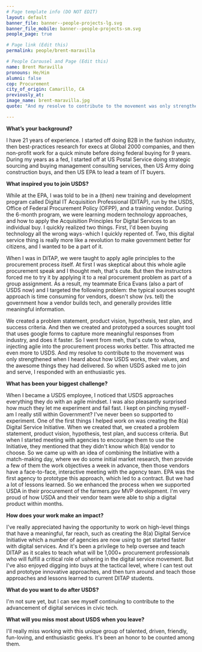 ```yaml
---
# Page template info (DO NOT EDIT)
layout: default
banner_file: banner--people-projects-lg.svg
banner_file_mobile: banner--people-projects-sm.svg
people_page: true

# Page link (Edit this)
permalink: people/brent-maravilla

# People Carousel and Page (Edit this)
name: Brent Maravilla
pronouns: He/Him
alumni: false
cop: Procurement
city_of_origin: Camarillo, CA
previously_at:
image_name: brent-maravilla.jpg
quote: "And my resolve to contribute to the movement was only strengthened when I heard about how USDS works, their values, and the awesome things they had delivered."

---
```


**What’s your background?**

I have 21 years of experience. I started off doing B2B in the fashion industry, then best-practices research for execs at Global 2000 companies, and then non-profit work for a quick minute before doing federal buying for 9 years. During my years as a fed, I started off at US Postal Service doing strategic sourcing and buying management consulting services, then US Army doing construction buys, and then US EPA to lead a team of IT buyers.

**What inspired you to join USDS?**

While at the EPA, I was told to be in a (then) new training and development program called Digital IT Acquisition Professional (DITAP), run by the USDS, Office of Federal Procurement Policy (OFPP), and a training vendor. During the 6-month program, we were learning modern technology approaches, and how to apply the Acquisition Principles for Digital Services to an individual buy. I quickly realized two things. First, I'd been buying technology all the wrong ways - which I quickly repented of. Two, this digital service thing is really more like a revolution to make government better for citizens, and I wanted to be a part of it.

When I was in DITAP, we were taught to apply agile principles to the procurement process itself. At first I was skeptical about this whole agile procurement speak and I thought meh, that's cute. But then the instructors forced me to try it by applying it to a real procurement problem as part of a group assignment. As a result, my teammate Erica Evans (also a part of USDS now) and I targeted the following problem: the typical sources sought approach is time consuming for vendors, doesn't show (vs. tell) the government how a vendor builds tech, and generally provides little meaningful information.

We created a problem statement, product vision, hypothesis, test plan, and success criteria. And then we created and prototyped a sources sought tool that uses google forms to capture more meaningful responses from industry, and does it faster. So I went from meh, that's cute to whoa, injecting agile into the procurement process works better. This attracted me even more to USDS. And my resolve to contribute to the movement was only strengthened when I heard about how USDS works, their values, and the awesome things they had delivered. So when USDS asked me to join and serve, I responded with an enthusiastic yes.

**What has been your biggest challenge?**

When I became a USDS employee, I noticed that USDS approaches everything they do with an agile mindset. I was also pleasantly surprised how much they let me experiment and fail fast. I kept on pinching myself - am I really still within Government? I've never been so supported to experiment. One of the first things I helped work on was creating the 8(a) Digital Service Initiative. When we created that, we created a problem statement, product vision, hypothesis, test plan, and success criteria. But when I started meeting with agencies to encourage them to use the Initiative, they mentioned that they didn't know which 8(a) vendor to choose. So we came up with an idea of combining the Initiative with a match-making day, where we do some initial market research, then provide a few of them the work objectives a week in advance, then those vendors have a face-to-face, interactive meeting with the agency team. EPA was the first agency to prototype this approach, which led to a contract. But we had a lot of lessons learned. So we enhanced the process when we supported USDA in their procurement of the farmers.gov MVP development. I'm very proud of how USDA and their vendor team were able to ship a digital product within months.

**How does your work make an impact?**

I've really appreciated having the opportunity to work on high-level things that have a meaningful, far reach, such as creating the 8(a) Digital Service Initiative which a number of agencies are now using to get started faster with digital services. And it's been a privilege to help oversee and teach DITAP as it scales to teach what will be 1,000+ procurement professionals who will fulfill a critical role of ushering in the digital service movement. But I've also enjoyed digging into buys at the tactical level, where I can test out and prototype innovative approaches, and then turn around and teach those approaches and lessons learned to current DITAP students.

**What do you want to do after USDS?**

I'm not sure yet, but I can see myself continuing to contribute to the advancement of digital services in civic tech.

**What will you miss most about USDS when you leave?**

I'll really miss working with this unique group of talented, driven, friendly, fun-loving, and enthusiastic geeks. It's been an honor to be counted among them.
